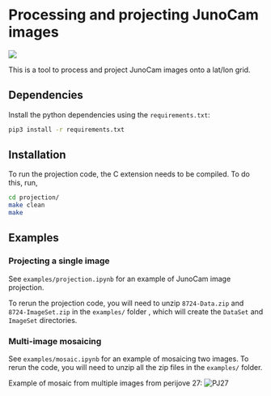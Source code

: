 # Processing and projecting JunoCam images

[<img src="https://readthedocs.org/projects/junocamprojection/badge/?version=latest&style=flat-default">](<LINK>)

This is a tool to process and project JunoCam images onto a lat/lon grid. 

## Dependencies
Install the python dependencies using the `requirements.txt`:

```bash
pip3 install -r requirements.txt
```

## Installation
To run the projection code, the C extension needs to be compiled. To do this, run,
```bash
cd projection/
make clean
make
```

## Examples

### Projecting a single image 

See `examples/projection.ipynb` for an example of JunoCam image projection.

To rerun the projection code, you will need to unzip `8724-Data.zip` and `8724-ImageSet.zip`
in the `examples/` folder , which will create the `DataSet` and `ImageSet` directories. 

### Multi-image mosaicing
See `examples/mosaic.ipynb` for an example of mosaicing two images. To rerun the code, 
you will need to unzip all the zip files in the `examples/` folder. 

Example of mosaic from multiple images from perijove 27:
![PJ27](examples/PJ27_mosaic_RGB.png)
